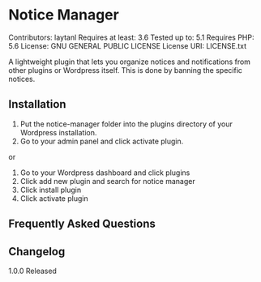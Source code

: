 # Notice Manager

Contributors: laytanl
Requires at least: 3.6
Tested up to: 5.1
Requires PHP: 5.6
License: GNU GENERAL PUBLIC LICENSE
License URI: LICENSE.txt

A lightweight plugin that lets you organize notices and notifications from other plugins or Wordpress itself. This is done by banning the specific notices.

## Installation

1. Put the notice-manager folder into the plugins directory of your Wordpress installation.
2. Go to your admin panel and click activate plugin.

or

1. Go to your Wordpress dashboard and click plugins
2. Click add new plugin and search for notice manager
3. Click install plugin
4. Click activate plugin

## Frequently Asked Questions

## Changelog

1.0.0
Released